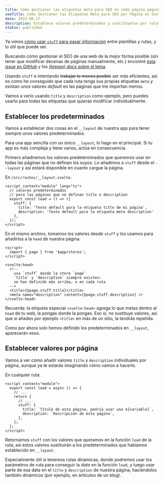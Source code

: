 ```yaml
---
title: Cómo gestionar las etiquetas meta para SEO en cada página página en SvelteKit
seoTitle: Cómo Gestionar las Etiquetas Meta para SEO por Página en SvelteKit
date: 2022-06-17
description: Establece valores predeterminados y sustitúyelos por ruta para tener etiquetas meta (title, description) individuales en cada página, sin errores
status: published
---
```

<script>
  import Box from '$lib/components/Box.svelte';
</script>

Ya vimos [cómo usar `stuff` para pasar información](/sveltekit/como-pasar-props-__layout-pagina-usando-stuff-sveltekit/) entre plantillas y rutas, y lo útil que puede ser.

Buscando cómo gestionar el SEO de una web de la mejor forma posible (sin tener que modificar decenas de páginas manualmente, etc.) encontré [esta *issue* en GitHub](https://github.com/sveltejs/kit/issues/1540#issuecomment-1045206613) y los [(breves) docs sobre el tema](https://kit.svelte.dev/docs/seo#manual-setup-title-and-meta).

Usando `stuff` e intentando ~~trabajar lo menos posible~~ ser más eficientes, así es como he conseguido que cada ruta tenga sus propias etiquetas `meta` y existan unos valores *default* en las páginas que me importan menos.

Vamos a verlo usando `title` y `description` como ejemplo, pero puedes usarlo para todas las etiquetas que quieras modificar individualmente.

## Establecer los predeterminados

Vamos a establecer dos cosas en el `__layout` de nuestra app para tener siempre unos valores predeterminados.

Para una app sencilla con un único `__layout`, lo hago en el principal. Si tu app es más compleja y tiene varios, actúa en consecuencia.

Primero añadiremos los valores predeterminados que queremos usar en todas las páginas que no definan los suyos. Lo añadimos a `stuff` desde el `--layout` y así estará disponible en cuanto cargue la página.

En `/src/routes/__layout.svelte`.

```svelte
<script context="module" lang="ts">
  // valores predeterminados 
  // para las páginas que no definan title o description
  export const load = () => ({
    stuff: {
      title: 'Texto default para la etiqueta title de mi página',
      description: 'Texto default para la etiqueta meta description'
    },
  });
</script>
```

En el mismo archivo, tomamos los valores desde `stuff` y los usamos para añadirlos a la `head` de nuestra página.

```svelte
<script>
  import { page } from '$app/stores';
</script>

<svelte:head>
  <!--
    usa `stuff` desde la store `page`
    `title` y `description` siempre existen:
    se han definido más arriba, o en cada ruta
  -->
  <title>{$page.stuff.title}</title>
  <meta name="description" content={$page.stuff.description} />
</svelte:head>
```

<Box type="recuerda">

Recuerda: la etiqueta especial `<svelte:head>` agrega lo que metas dentro al `head` de tu web, la pongas donde la pongas. Eso sí, no sustituye valores, así que si añades por ejemplo `<title>` en más de un sitio, la tendrás repetida.

</Box>

Como por ahora solo hemos definido los predeterminados en `__layout`, aparecerán esos.

## Establecer valores por página

Vamos a ver cómo añadir valores `title` y `description` individuales por página, aunque ya te estarás imaginando cómo vamos a hacerlo.

En cualquier ruta:

```svelte
<script context="module">
  export const load = async () => {
    // ...
    return {
      // ...
      stuff: {
        title: `Título de esta página, podría usar una ${variable}`,
        description: `Descripción de esta página`,
      },
    };
  };
</script>
```

Retornamos `stuff` con los valores que queramos en la función `load` de la ruta, así estos valores sustituirán a los predeterminados que habíamos establecido en `__layout`.

Especialmente útil si tenemos rutas dinámicas, donde podremos usar los parámetros de ruta para conseguir la *data* en la función `load`, y luego usar parte de esa data en el `title` y `description` de nuestra página, haciéndolos también dinámicos (por ejemplo, en artículos de un blog).
